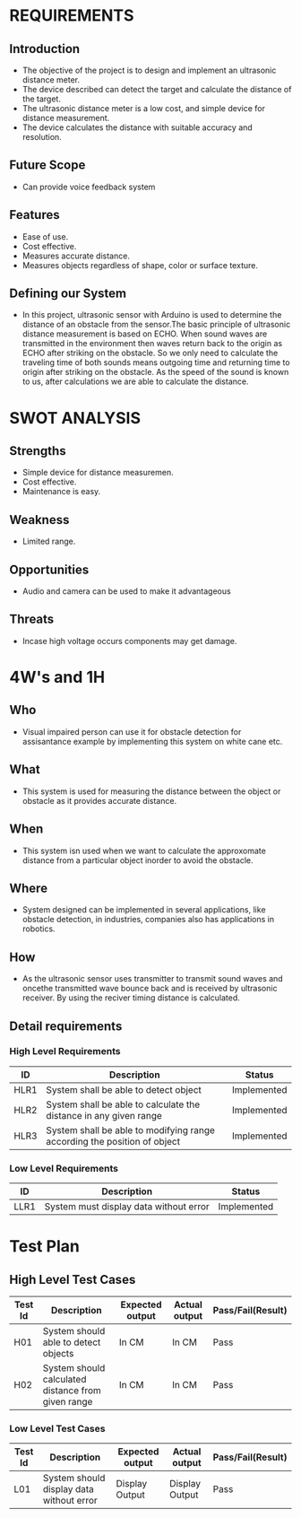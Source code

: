 # **REQUIREMENTS**

## **Introduction**

- The objective of the project is to design and implement an ultrasonic distance meter.
- The device described can detect the target and calculate the distance of the target. 
- The ultrasonic distance meter is a low cost, and simple device for distance measurement. 
- The device calculates the distance with suitable accuracy and resolution.

## **Future Scope**

 - Can provide voice feedback system

## **Features**
-  Ease of use.
-  Cost effective.
-  Measures accurate distance.
-  Measures objects regardless of shape, color or surface texture.

## **Defining our System**

- In this project, ultrasonic sensor with Arduino is used to determine the distance of an obstacle from the sensor.The basic principle of ultrasonic distance measurement is based on ECHO. When sound waves are transmitted in the environment then waves return back to the origin as ECHO after striking on the obstacle. So we only need to calculate the traveling time of both sounds means outgoing time and returning time to origin after striking on the obstacle. As the speed of the sound is known to us, after calculations we are able to calculate the distance.

# SWOT ANALYSIS
## Strengths
 - Simple device for distance measuremen.
 - Cost effective. 
 - Maintenance is easy.
 
## Weakness
 - Limited range.
 
## Opportunities 
 - Audio and camera can be used to make it advantageous
 
## Threats
- Incase high voltage occurs components may get damage.

# **4W's and 1H**

## Who
- Visual impaired person can use it for obstacle detection for assisantance example by implementing this system on white cane etc.

## What 
- This system is used for measuring the distance between the object or obstacle as it provides accurate distance. 

## When 
- This system isn used when we want to calculate the approxomate distance from a particular object inorder to avoid the obstacle.

## Where 
 - System designed can be implemented in several applications, like obstacle detection, in industries, companies also has applications in robotics.
 
##  How
 - As the ultrasonic sensor uses transmitter to transmit sound waves and oncethe transmitted wave  bounce back and is received by ultrasonic receiver. By using the reciver timing distance is calculated.
 
## Detail requirements
### High Level Requirements

| ID | Description | Status |
|------| ------| ------|
| HLR1 |System shall be able to detect object | Implemented
|HLR2  |System shall be able to calculate the distance in any given range | Implemented
|HLR3  | System shall be able to modifying range according the position of object|	Implemented

### Low Level Requirements

| ID | Description | Status |
|-------|------|------|
| LLR1 |System must display data without error | Implemented

 



# **Test Plan**

## High Level Test Cases
| Test Id | Description | Expected output | Actual output | Pass/Fail(Result) |
|------|------|------|------|------|
|H01|System should able to detect objects|In CM|In CM|Pass|
|H02|System should calculated distance from given range |In CM|In CM|Pass|

### Low Level Test Cases
| Test Id | Description | Expected output | Actual output | Pass/Fail(Result) |
|------|------|------|------|------|
|L01|System should display data without error|Display Output|Display Output|Pass|



 


